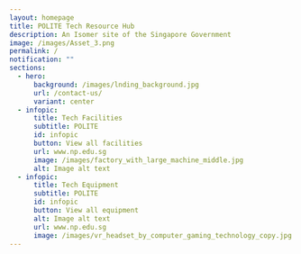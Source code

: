 ```yaml
---
layout: homepage
title: POLITE Tech Resource Hub
description: An Isomer site of the Singapore Government
image: /images/Asset_3.png
permalink: /
notification: ""
sections:
  - hero:
      background: /images/lnding_background.jpg
      url: /contact-us/
      variant: center
  - infopic:
      title: Tech Facilities
      subtitle: POLITE
      id: infopic
      button: View all facilities
      url: www.np.edu.sg
      image: /images/factory_with_large_machine_middle.jpg
      alt: Image alt text
  - infopic:
      title: Tech Equipment
      subtitle: POLITE
      id: infopic
      button: View all equipment
      alt: Image alt text
      url: www.np.edu.sg
      image: /images/vr_headset_by_computer_gaming_technology_copy.jpg
---
```

